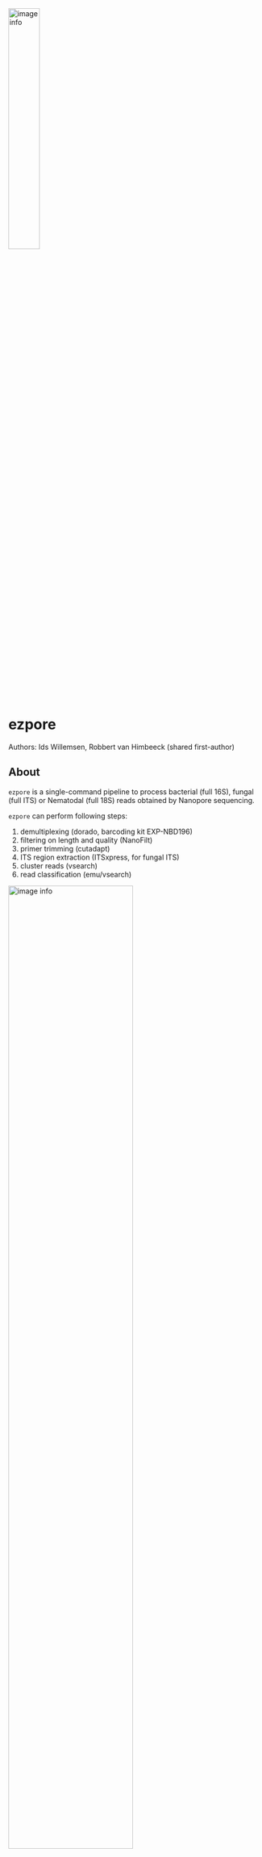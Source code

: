 <img src="ezpore_logo.png" alt="image info" width="35%">

# ezpore

Authors: Ids Willemsen, Robbert van Himbeeck (shared first-author)

## About

`ezpore` is a single-command pipeline to process bacterial (full 16S), fungal (full ITS) or Nematodal (full 18S) reads obtained by Nanopore sequencing.

`ezpore` can perform following steps:

1) demultiplexing (dorado, barcoding kit EXP-NBD196)
2) filtering on length and quality (NanoFilt)
3) primer trimming (cutadapt)
4) ITS region extraction (ITSxpress, for fungal ITS)
5) cluster reads (vsearch)
6) read classification (emu/vsearch)

<img src="ezpore_Diagram.png" alt="image info" width="70%">

## Installation & prerequisites

`ezpore` is developed for Linux operating systems and will likely also work on other Unix-like OS (e.g. MacOS). 

Usage on Windows is not supported, however Windows Subsystem for Linux (WSL) can be used (see section "WSL installation instructions").

Be aware that running on windows takes way longer than on a Linux machine!

### WSL installation instructions

Follow these steps to install Windows Subsystem for Linux (WSL) on a Windows 10 or 11 machine.

1) Open PowerShell as Administrator: Press `Windows + X` and select **Windows PowerShell (Admin)** or **Windows Terminal (Admin)**.
2) Install WSL: Run the following command in the PowerShell window:
```
wsl --install
```

### Prerequisite installation instructions

To use `ezpore`, `conda` and `snakemake` need to be installed on your system. To first install `conda` perform following steps:

1) 
```
wget https://repo.anaconda.com/miniconda/Miniconda3-latest-Linux-x86_64.sh #
```
2)
```
bash Miniconda3-latest-Linux-x86_64.sh #
```
navigate trough the interactive installation shell: Choose **yes** by “Do you wish the installer to initialize Miniconda3 by running conda init? [yes|no]" 
   
3) open a new terminal, (base) will appearing at the beginning of every rule.

4) Install snakemake with the following command:
```
conda install snakemake
```


### Downloading and running ezpore
To 'install' `ezpore`:

1) download the `ezpore.zip` file from the github and extract it to the directory of your choice. The `ezpore.zip` contains all files necessary for your run.
2) copy your sequencing file (fastq) to the same folder that contains the extracted `ezpore.zip` contents
3) In the case of demultiplexed data: in the extraction folder containing the `ezpore.zip` contents, create a folder called 'demux' and copy your demultiplexed files to there.
4) Edit the settingsfile.yaml to correspond with your preferred run settings - arguments are explained below.
5) Edit the barcode_files.txt to only contain barcodes you want to be analyzed - in the case this file is empty or not present, the `ezpore` pipeline will use all files.

6) Your resulting folder should contain: 1. The snakefile.smk 2. The settingsfile.yaml 3. The barcode_files.txt 4. The ezpore_conda.yaml 5. Either a non-demultiplexed fastq or a folder called 'demux' containing demultiplexed files!
7) Finally, run the `ezpore` pipeline with the command:

```
snakemake --snakefile snakefile.smk --use-conda --cores all  
```

# The settingsfile

The settingsfile.yaml contains all possible arguments that can be used by ezpore. 

The `settingsfile.yaml` includes following arguments:

| argument | description | input type | default value |
| -------- | ----------- | ------------  | ------------- |
|demultiplex | demultiplexes the data using dorado | True/False | True |
|min | the minimum read length (in bp). Shorter reads are removed | integer | 100 | 
|max |the maximum read length (in bp). Larger reads are removed | INTEGER | 10000 |
|quality | the minimum average read quality to be retained. Reads with lower Q score are removed | INTEGER | 15 |
|trim_primers | removes primers using cutadapt | True/False | True |
|primer_error_rate | the maximum allowed error rate for primer trimming. | UNIT INTERVAL[0-1} | 0.2 |
|clustering | clusters sequences using vsearch | True/False | True |
|cluster_perc | the percentage identity to cluster on using vsearch. | UNIT INTERVAL[0-1} | 0.97 |
|threads | the number of threads are used throughout the pipeline | INTEGER | 24 |
|group | the group of organisms: bacteria (16S_bac), nematodes (18S_nem) or fungi (ITS_fun) | STRING | none |
|barcode_file | the path to your barcode_files.txt| STRING| none |
|input_file | the input file (.fastq) of the analysis, in case demultiplexing is not performed you can leave this empty | .fastq file | none | 
|forward_primer | the primer sequence of your forward primer | STRING| none|
|forward_primer | the primer sequence of your reverse primer | STRING| none|
|classifier | the classifier you would like to use for taxonomic identification| emu/vsearch| none |
|min_abundance | the minimum relative abundance of an organism to be retained by emu | UNIT INTERVAL[0-1] | 0.0001 |
|rank | the taxonomic rank which emu uses to combine output of all files | species,genus, etc. | species | 
|vsearch_id | the minimum percent identity that vsearch will include in your output| 0.97|
|custom_database | use a custom database| True/False| False|
|custom_database_path | The path to your custom database| none|

### Using a custom database
`ezpore` is equipped to automatically download the 16S SILVA database for bacteria, the UNITE ITS database for fungi, and our in-house 18S Nematode database for both 'emu' and 'vsearch' classification. If you prefer to use your own database, this is possible by changing the custom_database argument to 'True' and adding the database path to custom_database_path. In this case, the database files should be present should be in the correct format as used by vsearch/emu. If you choose to use emu, the custom_database_path should lead to a directory containing the taxonomy.tsv and species_taxid.fasta. If you choose to use vsearch, the custom_database_path should lead to a .fasta file vsearch database format. Mind that the `group` should still be set in the settingsfile (e.g. in the case you want to use ITS extraction set it to ITS_fun or if you would like to trim primers use 16S_bac/18S_nem).

### Bugs and requests
If you encounter any bugs or you wish to request additional features, please open an issue on this GitHub page.

### Acknowledgements
We want to thank the creators of Decona (https://github.com/Saskia-Oosterbroek/decona) for their advice in the early stages of creating the `ezpore` pipeline.
